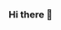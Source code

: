 ### Hi there 👋

<!--
**hyechxn/hyechxn** is a ✨ _special_ ✨ repository because its `README.md` (this file) appears on your GitHub profile.

![Anurag's GitHub stats](https://github-readme-stats.vercel.app/api?username=hyechxn&show_icons=true&theme=radical)
-->
